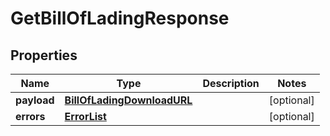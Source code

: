 # GetBillOfLadingResponse

## Properties
Name | Type | Description | Notes
------------ | ------------- | ------------- | -------------
**payload** | [**BillOfLadingDownloadURL**](BillOfLadingDownloadURL.md) |  |  [optional]
**errors** | [**ErrorList**](ErrorList.md) |  |  [optional]
